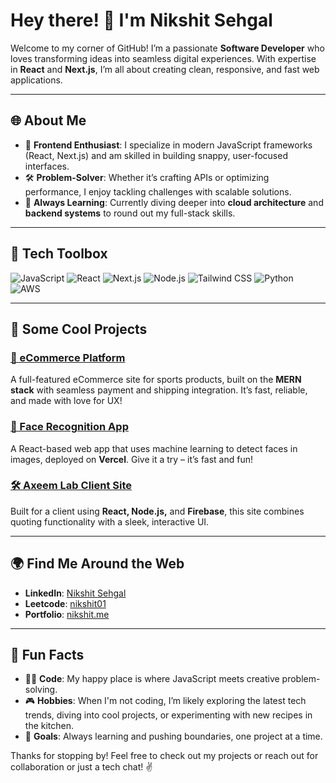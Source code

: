 # Hey there! 👋 I'm Nikshit Sehgal

Welcome to my corner of GitHub! I’m a passionate **Software Developer** who loves transforming ideas into seamless digital experiences. With expertise in **React** and **Next.js**, I’m all about creating clean, responsive, and fast web applications.

---

## 🌐 About Me
- 🎯 **Frontend Enthusiast**: I specialize in modern JavaScript frameworks (React, Next.js) and am skilled in building snappy, user-focused interfaces.
- 🛠️ **Problem-Solver**: Whether it’s crafting APIs or optimizing performance, I enjoy tackling challenges with scalable solutions.
- 🌱 **Always Learning**: Currently diving deeper into **cloud architecture** and **backend systems** to round out my full-stack skills.

---

## 🔧 Tech Toolbox
![JavaScript](https://img.shields.io/badge/-JavaScript-F7DF1E?logo=javascript&logoColor=black&style=flat)
![React](https://img.shields.io/badge/-React-61DAFB?logo=react&logoColor=black&style=flat)
![Next.js](https://img.shields.io/badge/-Next.js-000000?logo=nextdotjs&logoColor=white&style=flat)
![Node.js](https://img.shields.io/badge/-Node.js-339933?logo=nodedotjs&logoColor=white&style=flat)
![Tailwind CSS](https://img.shields.io/badge/-Tailwind_CSS-38B2AC?logo=tailwind-css&logoColor=white&style=flat)
![Python](https://img.shields.io/badge/-Python-3776AB?logo=python&logoColor=white&style=flat)
![AWS](https://img.shields.io/badge/-AWS-FF9900?logo=amazon-aws&logoColor=black&style=flat)

---

## 🚀 Some Cool Projects

### [🛒 eCommerce Platform](https://ambhos.vercel.app)
A full-featured eCommerce site for sports products, built on the **MERN stack** with seamless payment and shipping integration. It’s fast, reliable, and made with love for UX!

### [👤 Face Recognition App](https://facerecognition-iota.vercel.app)
A React-based web app that uses machine learning to detect faces in images, deployed on **Vercel**. Give it a try – it’s fast and fun!

### [🛠️ Axeem Lab Client Site](https://axeemlab.com)
Built for a client using **React, Node.js,** and **Firebase**, this site combines quoting functionality with a sleek, interactive UI.

---

## 🌍 Find Me Around the Web
- **LinkedIn**: [Nikshit Sehgal](https://www.linkedin.com/in/nikshitsehgal)
- **Leetcode**: [nikshit01](https://www.leetcode.com/u/nikshit01)
- **Portfolio**: [nikshit.me](http://www.nikshit.me)

---

## 🧩 Fun Facts
- 🧑‍💻 **Code**: My happy place is where JavaScript meets creative problem-solving.
- 🎮 **Hobbies**: When I'm not coding, I’m likely exploring the latest tech trends, diving into cool projects, or experimenting with new recipes in the kitchen.
- 🚀 **Goals**: Always learning and pushing boundaries, one project at a time.

Thanks for stopping by! Feel free to check out my projects or reach out for collaboration or just a tech chat! ✌️


<!--
**Nikshitsehgal/nikshitsehgal** is a ✨ _special_ ✨ repository because its `README.md` (this file) appears on your GitHub profile.

Here are some ideas to get you started:

- 🔭 I’m currently working on ...
- 🌱 I’m currently learning ...
- 👯 I’m looking to collaborate on ...
- 🤔 I’m looking for help with ...
- 💬 Ask me about ...
- 📫 How to reach me: ...
- 😄 Pronouns: ...
- ⚡ Fun fact: ...
-->

